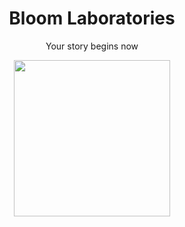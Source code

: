 <h1 align=center>
  Bloom Laboratories
</h1>
<p align=center>
  Your story begins now
</p>

<div align=center>

  <image src="logo.png" width="250" />

</div>
